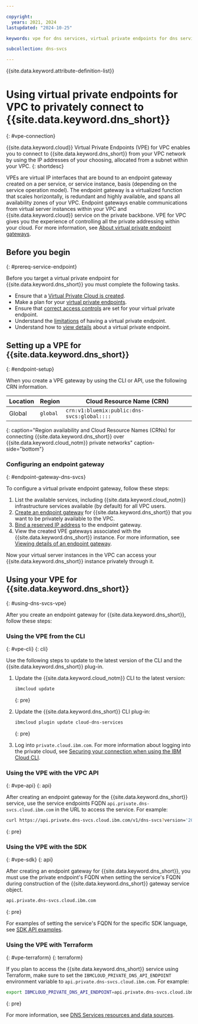 ```yaml
---

copyright:
  years: 2021, 2024
lastupdated: "2024-10-25"

keywords: vpe for dns services, virtual private endpoints for dns services, using vpe for vpc with dns services, isolation for dns services, private network for dns services, network isolation in dns services, non-public routes for dns services, private connection for dns services, private connectivity for dns services

subcollection: dns-svcs

---
```


{{site.data.keyword.attribute-definition-list}}


# Using virtual private endpoints for VPC to privately connect to {{site.data.keyword.dns_short}}
{: #vpe-connection}

{{site.data.keyword.cloud}} Virtual Private Endpoints (VPE) for VPC enables you to connect to {{site.data.keyword.dns_short}} from your VPC network by using the IP addresses of your choosing, allocated from a subnet within your VPC.
{: shortdesc}

VPEs are virtual IP interfaces that are bound to an endpoint gateway created on a per service, or service instance, basis (depending on the service operation model). The endpoint gateway is a virtualized function that scales horizontally, is redundant and highly available, and spans all availability zones of your VPC. Endpoint gateways enable communications from virtual server instances within your VPC and {{site.data.keyword.cloud}} service on the private backbone. VPE for VPC gives you the experience of controlling all the private addressing within your cloud. For more information, see [About virtual private endpoint gateways](/docs/vpc?topic=vpc-about-vpe).

## Before you begin
{: #prereq-service-endpoint}

Before you target a virtual private endpoint for {{site.data.keyword.dns_short}} you must complete the following tasks.

* Ensure that a [Virtual Private Cloud is created](/docs/vpc?topic=vpc-getting-started).
* Make a plan for your [virtual private endpoints](/docs/vpc?topic=vpc-planning-considerations).
* Ensure that [correct access controls](/docs/vpc?topic=vpc-configure-acls-sgs-endpoint-gateways&interface=ui#vpe-configuring-acls) are set for your virtual private endpoint.
* Understand the [limitations](/docs/vpc?topic=vpc-limitations-vpe) of having a virtual private endpoint.
* Understand how to [view details](/docs/vpc?topic=vpc-vpe-viewing-details-of-an-endpoint-gateway) about a virtual private endpoint.

## Setting up a VPE for {{site.data.keyword.dns_short}}
{: #endpoint-setup}

When you create a VPE gateway by using the CLI or API, use the following CRN information.

| Location | Region | Cloud Resource Name (CRN) |
|---------|-------|----------------|
| Global | `global` | `crn:v1:bluemix:public:dns-svcs:global::::` |
{: caption="Region availability and Cloud Resource Names (CRNs) for connecting {{site.data.keyword.dns_short}} over {{site.data.keyword.cloud_notm}} private networks" caption-side="bottom"}

### Configuring an endpoint gateway
{: #endpoint-gateway-dns-svcs}

To configure a virtual private endpoint gateway, follow these steps:

1. List the available services, including {{site.data.keyword.cloud_notm}} infrastructure services available (by default) for all VPC users.
1. [Create an endpoint gateway](/docs/vpc?topic=vpc-ordering-endpoint-gateway) for {{site.data.keyword.dns_short}} that you want to be privately available to the VPC.
1. [Bind a reserved IP address](/docs/vpc?topic=vpc-bind-unbind-reserved-ip) to the endpoint gateway.
1. View the created VPE gateways associated with the {{site.data.keyword.dns_short}} instance. For more information, see [Viewing details of an endpoint gateway](/docs/vpc?topic=vpc-vpe-viewing-details-of-an-endpoint-gateway).

Now your virtual server instances in the VPC can access your {{site.data.keyword.dns_short}} instance privately through it.

## Using your VPE for {{site.data.keyword.dns_short}}
{: #using-dns-svcs-vpe}

After you create an endpoint gateway for {{site.data.keyword.dns_short}}, follow these steps:

### Using the VPE from the CLI
{: #vpe-cli}
{: cli}

Use the following steps to update to the latest version of the CLI and the {{site.data.keyword.dns_short}} plug-in.

1. Update the {{site.data.keyword.cloud_notm}} CLI to the latest version:

   ```sh
   ibmcloud update
   ```
   {: pre}

1. Update the {{site.data.keyword.dns_short}} CLI plug-in:

   ```sh
   ibmcloud plugin update cloud-dns-services
   ```
   {: pre}

1. Log into `private.cloud.ibm.com`. For more information about logging into the private cloud, see [Securing your connection when using the IBM Cloud CLI](/docs/cli?topic=cli-service-connection).

### Using the VPE with the VPC API
{: #vpe-api}
{: api}

After creating an endpoint gateway for the {{site.data.keyword.dns_short}} service, use the service endpoints FQDN `api.private.dns-svcs.cloud.ibm.com` in the URL to access the service. For example:

```sh
curl https://api.private.dns-svcs.cloud.ibm.com/v1/dns-svcs?version='2020-03-31' -H "Authorization: Bearer $iam_token"
```
{: pre}

### Using the VPE with the SDK
{: #vpe-sdk}
{: api}

After creating an endpoint gateway for {{site.data.keyword.dns_short}}, you must use the private endpoint's FQDN when setting the service's FQDN during construction of the {{site.data.keyword.dns_short}} gateway service object.

```sh
api.private.dns-svcs.cloud.ibm.com
```
{: pre}

For examples of setting the service's FQDN for the specific SDK language, see [SDK API examples](/apidocs/dns-svcs?code=go#authentication).

### Using the VPE with Terraform
{: #vpe-terraform}
{: terraform}

If you plan to access the {{site.data.keyword.dns_short}} service using Terraform, make sure to set the `IBMCLOUD_PRIVATE_DNS_API_ENDPOINT` environment variable to `api.private.dns-svcs.cloud.ibm.com`. For example:

```sh
export IBMCLOUD_PRIVATE_DNS_API_ENDPOINT=api.private.dns-svcs.cloud.ibm.com
```
{: pre}

For more information, see [DNS Services resources and data sources](/docs/ibm-cloud-provider-for-terraform?topic=ibm-cloud-provider-for-terraform-resources-datasource-list#ibm-dns-service_rd).
